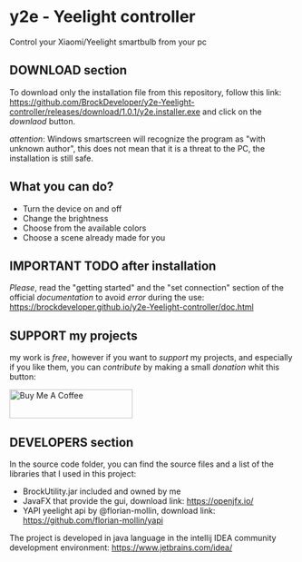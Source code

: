 # y2e - Yeelight controller
Control your Xiaomi/Yeelight smartbulb from your pc

## DOWNLOAD section
To download only the installation file from this repository, follow this link: https://github.com/BrockDeveloper/y2e-Yeelight-controller/releases/download/1.0.1/y2e.installer.exe
and click on the *downlaod* button.

*attention*: Windows smartscreen will recognize the program as "with unknown author", this does not mean that it is a threat to the PC, the installation is still safe.

## What you can do?
* Turn the device on and off
* Change the brightness
* Choose from the available colors
* Choose a scene already made for you

## IMPORTANT TODO after installation
*Please*, read the "getting started" and the "set connection" section of the official *documentation* to avoid *error* during the use:
https://brockdeveloper.github.io/y2e-Yeelight-controller/doc.html

## SUPPORT my projects
my work is *free*, however if you want to *support* my projects, and especially if you like them, you can *contribute* by making a small *donation* whit this button:

<a href="https://www.buymeacoffee.com/brockdev" target="_blank"><img src="https://cdn.buymeacoffee.com/buttons/lato-orange.png" alt="Buy Me A Coffee" style="height: 51px !important;width: 217px !important;" ></a>


## DEVELOPERS section
In the source code folder, you can find the source files and a list of the libraries that I used in this project:
* BrockUtility.jar included and owned by me
* JavaFX that provide the gui, download link: https://openjfx.io/
* YAPI yeelight api by @florian-mollin, download link: https://github.com/florian-mollin/yapi

The project is developed in java language in the intellij IDEA community development environment: https://www.jetbrains.com/idea/

